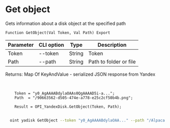 ﻿---
sidebar_position: 3
---

# Get object
 Gets information about a disk object at the specified path



`Function GetObject(Val Token, Val Path) Export`

  | Parameter | CLI option | Type | Description |
  |-|-|-|-|
  | Token | --token | String | Token |
  | Path | --path | String | Path to folder or file |

  
  Returns:  Map Of KeyAndValue - serialized JSON response from Yandex

<br/>




```bsl title="Code example"
    Token = "y0_AgAAAABdylaOAAs0QgAAAAD5i-a...";
    Path  = "/90663562-d505-474e-a778-e25c2cf50b4b.png";

    Result = OPI_YandexDisk.GetObject(Token, Path);
```



```sh title="CLI command example"
    
  oint yadisk GetObject --token "y0_AgAAAABdylaOAA..." --path "/Alpaca.png"

```

```json title="Result"

```
